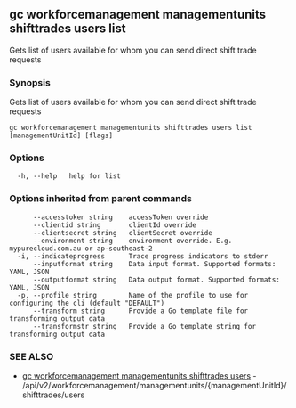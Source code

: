 ## gc workforcemanagement managementunits shifttrades users list

Gets list of users available for whom you can send direct shift trade requests

### Synopsis

Gets list of users available for whom you can send direct shift trade requests

```
gc workforcemanagement managementunits shifttrades users list [managementUnitId] [flags]
```

### Options

```
  -h, --help   help for list
```

### Options inherited from parent commands

```
      --accesstoken string    accessToken override
      --clientid string       clientId override
      --clientsecret string   clientSecret override
      --environment string    environment override. E.g. mypurecloud.com.au or ap-southeast-2
  -i, --indicateprogress      Trace progress indicators to stderr
      --inputformat string    Data input format. Supported formats: YAML, JSON
      --outputformat string   Data output format. Supported formats: YAML, JSON
  -p, --profile string        Name of the profile to use for configuring the cli (default "DEFAULT")
      --transform string      Provide a Go template file for transforming output data
      --transformstr string   Provide a Go template string for transforming output data
```

### SEE ALSO

* [gc workforcemanagement managementunits shifttrades users](gc_workforcemanagement_managementunits_shifttrades_users.html)	 - /api/v2/workforcemanagement/managementunits/{managementUnitId}/shifttrades/users


